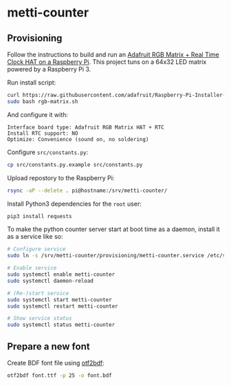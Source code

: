 
# metti-counter

## Provisioning

Follow the instructions to build and run an [Adafruit RGB Matrix + Real Time Clock HAT on a Raspberry Pi](https://learn.adafruit.com/adafruit-rgb-matrix-plus-real-time-clock-hat-for-raspberry-pi/overview). This project tuns on a 64x32 LED matrix powered by a Raspberry Pi 3.

Run install script:

```bash
curl https://raw.githubusercontent.com/adafruit/Raspberry-Pi-Installer-Scripts/main/rgb-matrix.sh >rgb-matrix.sh
sudo bash rgb-matrix.sh
```

And configure it with:

```
Interface board type: Adafruit RGB Matrix HAT + RTC
Install RTC support: NO
Optimize: Convenience (sound on, no soldering)
```

Configure `src/constants.py`:

```bash
cp src/constants.py.example src/constants.py
```

Upload repostory to the Raspberry Pi:

```bash
rsync -aP --delete . pi@hostname:/srv/metti-counter/
```

Install Python3 dependencies for the `root` user:

```bash
pip3 install requests
```

To make the python counter server start at boot time as a daemon, install it as a service like so:

```bash
# Configure service
sudo ln -s /srv/metti-counter/provisioning/metti-counter.service /etc/systemd/system/metti-counter.service

# Enable service
sudo systemctl enable metti-counter
sudo systemctl daemon-reload

# (Re-)start service
sudo systemctl start metti-counter
sudo systemctl restart metti-counter

# Show service status
sudo systemctl status metti-counter
```

## Prepare a new font

Create BDF font file using [otf2bdf](http://sofia.nmsu.edu/~mleisher/Software/otf2bdf/):

```bash
otf2bdf font.ttf -p 25 -o font.bdf
```
